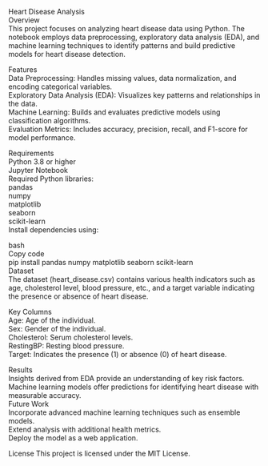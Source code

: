 Heart Disease Analysis<br>
Overview<br>
This project focuses on analyzing heart disease data using Python. The notebook employs data preprocessing, exploratory data analysis (EDA), and machine learning techniques to identify patterns and build predictive models for heart disease detection.

Features<br>
Data Preprocessing: Handles missing values, data normalization, and encoding categorical variables.<br>
Exploratory Data Analysis (EDA): Visualizes key patterns and relationships in the data.<br>
Machine Learning: Builds and evaluates predictive models using classification algorithms.<br>
Evaluation Metrics: Includes accuracy, precision, recall, and F1-score for model performance.<br>

Requirements <br>
Python 3.8 or higher<br>
Jupyter Notebook<br>
Required Python libraries:<br>
pandas<br>
numpy<br>
matplotlib<br>
seaborn<br>
scikit-learn<br>
Install dependencies using:<br>

bash<br>
Copy code<br>
pip install pandas numpy matplotlib seaborn scikit-learn<br>
Dataset<br>
The dataset (heart_disease.csv) contains various health indicators such as age, cholesterol level, blood pressure, etc., and a target variable indicating the presence or absence of heart disease.<br>

Key Columns<br>
Age: Age of the individual.<br>
Sex: Gender of the individual.<br>
Cholesterol: Serum cholesterol levels.<br>
RestingBP: Resting blood pressure.<br>
Target: Indicates the presence (1) or absence (0) of heart disease.<br>

Results<br>
Insights derived from EDA provide an understanding of key risk factors.<br>
Machine learning models offer predictions for identifying heart disease with measurable accuracy.<br>
Future Work<br>
Incorporate advanced machine learning techniques such as ensemble models.<br>
Extend analysis with additional health metrics.<br>
Deploy the model as a web application.<br>


License
This project is licensed under the MIT License.
